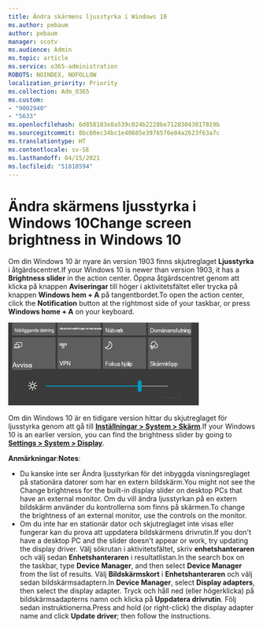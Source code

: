```yaml
---
title: Ändra skärmens ljusstyrka i Windows 10
ms.author: pebaum
author: pebaum
manager: scotv
ms.audience: Admin
ms.topic: article
ms.service: o365-administration
ROBOTS: NOINDEX, NOFOLLOW
localization_priority: Priority
ms.collection: Adm_O365
ms.custom:
- "9002940"
- "5633"
ms.openlocfilehash: 6d858183e8a539c024b2228be71283043017819b
ms.sourcegitcommit: 8bc60ec34bc1e40685e3976576e04a2623f63a7c
ms.translationtype: HT
ms.contentlocale: sv-SE
ms.lasthandoff: 04/15/2021
ms.locfileid: "51818594"
---
```

# <a name="change-screen-brightness-in-windows-10"></a><span data-ttu-id="93a9c-102">Ändra skärmens ljusstyrka i Windows 10</span><span class="sxs-lookup"><span data-stu-id="93a9c-102">Change screen brightness in Windows 10</span></span>

<span data-ttu-id="93a9c-103">Om din Windows 10 är nyare än version 1903 finns skjutreglaget **Ljusstyrka** i åtgärdscentret.</span><span class="sxs-lookup"><span data-stu-id="93a9c-103">If your Windows 10 is newer than version 1903, it has a **Brightness slider** in the action center.</span></span> <span data-ttu-id="93a9c-104">Öppna åtgärdscentret genom att klicka på knappen **Aviseringar** till höger i aktivitetsfältet eller trycka på knappen **Windows hem + A** på tangentbordet.</span><span class="sxs-lookup"><span data-stu-id="93a9c-104">To open the action center, click the **Notification** button at the rightmost side of your taskbar, or press **Windows home + A** on your keyboard.</span></span>

![Skjutreglaget för ljusstyrka](media/brightness-slider.png)

<span data-ttu-id="93a9c-106">Om din Windows 10 är en tidigare version hittar du skjutreglaget för ljusstyrka genom att gå till **[Inställningar > System > Skärm](ms-settings:display?activationSource=GetHelp)**.</span><span class="sxs-lookup"><span data-stu-id="93a9c-106">If your Windows 10 is an earlier version, you can find the brightness slider by going to **[Settings > System > Display](ms-settings:display?activationSource=GetHelp)**.</span></span>

<span data-ttu-id="93a9c-107">**Anmärkningar**:</span><span class="sxs-lookup"><span data-stu-id="93a9c-107">**Notes**:</span></span>

- <span data-ttu-id="93a9c-108">Du kanske inte ser Ändra ljusstyrkan för det inbyggda visningsreglaget på stationära datorer som har en extern bildskärm.</span><span class="sxs-lookup"><span data-stu-id="93a9c-108">You might not see the Change brightness for the built-in display slider on desktop PCs that have an external monitor.</span></span> <span data-ttu-id="93a9c-109">Om du vill ändra ljusstyrkan på en extern bildskärm använder du kontrollerna som finns på skärmen.</span><span class="sxs-lookup"><span data-stu-id="93a9c-109">To change the brightness of an external monitor, use the controls on the monitor.</span></span>
- <span data-ttu-id="93a9c-110">Om du inte har en stationär dator och skjutreglaget inte visas eller fungerar kan du prova att uppdatera bildskärmens drivrutin.</span><span class="sxs-lookup"><span data-stu-id="93a9c-110">If you don't have a desktop PC and the slider doesn't appear or work, try updating the display driver.</span></span> <span data-ttu-id="93a9c-111">Välj sökrutan i aktivitetsfältet, skriv **enhetshanteraren** och välj sedan **Enhetshanteraren** i resultatlistan.</span><span class="sxs-lookup"><span data-stu-id="93a9c-111">In the search box on the taskbar, type **Device Manager**, and then select **Device Manager** from the list of results.</span></span> <span data-ttu-id="93a9c-112">Välj **Bildskärmskort** i **Enhetshanteraren** och välj sedan bildskärmsadaptern.</span><span class="sxs-lookup"><span data-stu-id="93a9c-112">In **Device Manager**, select **Display adapters**, then select the display adapter.</span></span> <span data-ttu-id="93a9c-113">Tryck och håll ned (eller högerklicka) på bildskärmsadapterns namn och klicka på **Uppdatera drivrutin**. Följ sedan instruktionerna.</span><span class="sxs-lookup"><span data-stu-id="93a9c-113">Press and hold (or right-click) the display adapter name and click **Update driver**; then follow the instructions.</span></span>
